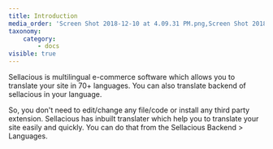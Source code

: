 ```yaml
---
title: Introduction
media_order: 'Screen Shot 2018-12-10 at 4.09.31 PM.png,Screen Shot 2018-12-10 at 4.12.19 PM.png'
taxonomy:
    category:
        - docs
visible: true
---
```


Sellacious is multilingual e-commerce software which allows you to translate your site in 70+ languages. You can also translate backend of sellacious in your language.

So, you don't need to edit/change any file/code or install any third party extension. Sellacious has inbuilt translater which help you to translate your site easily and quickly.  You can do that from the Sellacious Backend > Languages. 